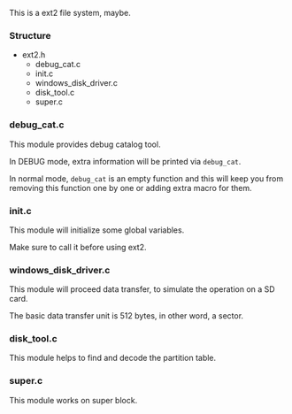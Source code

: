 This is a ext2 file system, maybe.

### Structure

- ext2.h
    - debug_cat.c
    - init.c
    - windows_disk_driver.c
    - disk_tool.c
    - super.c

### debug_cat.c

This module provides debug catalog tool.

In DEBUG mode, extra information will be printed via `debug_cat`.

In normal mode, `debug_cat` is an empty function and
this will keep you from removing this function one by one or
adding extra macro for them.

### init.c

This module will initialize some global variables.

Make sure to call it before using ext2.

### windows_disk_driver.c

This module will proceed data transfer, to simulate
the operation on a SD card.

The basic data transfer unit is 512 bytes, in other word, a sector.

### disk_tool.c

This module helps to find and decode the partition table.

### super.c

This module works on super block.
